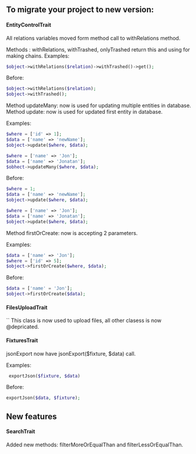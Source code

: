 ## To migrate your project to new version: 

#### EntityControlTrait

All relations variables moved form method call to withRelations method.

Methods : withRelations, withTrashed, onlyTrashed return this and using for making chains.
Examples: 
```php
$object->withRelations($relation)->withTrashed()->get();
```
Before: 
```php
$object->withRelations($relation);
$object->withTrashed();
```

Method updateMany: now is used for updating multiple entities in database.
Method update: now is used for updated first entity in database.

Examples: 
```php
$where = ['id' => 1];
$data = ['name' => 'newName'];
$object->update($where, $data);

$where = ['name' => 'Jon'];
$data = ['name' => 'Jonatan'];
$obhect->updateMany($where, $data);
```
Before: 
```php
$where = 1;
$data = ['name' => 'newName'];
$object->update($where, $data);

$where = ['name' => 'Jon'];
$data = ['name' => 'Jonatan'];
$object->update($where, $data);
```
Method firstOrCreate: now is accepting 2 parameters.

Examples: 
```php
$data = ['name' => 'Jon'];
$where = ['id' => 5];
$object->firstOrCreate($where, $data);
```
Before: 
```php
$data = ['name' = 'Jon'];
$object->firstOrCreate($data);
```
#### FilesUploadTrait 
``
This class is now used to upload files, all other clasess is now @depricated.

#### FixturesTrait

jsonExport now have jsonExport($fixture, $data) call. 

Examples:
```php
 exportJson($fixture, $data)
 ```
Before: 
```php
exportJson($data, $fixture);
```
## New features

#### SearchTrait

Added new methods: filterMoreOrEqualThan and filterLessOrEqualThan.